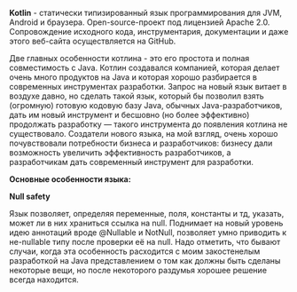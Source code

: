 **Kotlin** - статически типизированный язык программирования для JVM, Android и браузера. Open-source-проект под лицензией Apache 2.0. Сопровождение исходного кода, инструментария, документации и даже этого веб-сайта осуществляется на GitHub.

Две главных особенности котлина - это его простота и полная совместимость с Java. Котлин создавался компанией, которая делает очень много продуктов на Java и которая хорошо разбирается в современных инструментах разработки. Запрос на новый язык витает в воздухе давно, но сделать такой язык, который бы позволил взять (огромную) готовую кодовую базу Java, обычных Java-разработчиков, дать им новый инструмент и бесшовно (но более эффективно) продолжать разработку — такого инструмента до появления котлина не существовало. Создатели нового языка, на мой взгляд, очень хорошо почувствовали потребности бизнеса и разработчиков: бизнесу дали возможность увеличить эффективность разработчиков, а разработчикам дать современный инструмент для разработки.

**Основные особенности языка:**

**Null safety**

Язык позволяет, определяя переменные, поля, константы и тд, указать, может ли в них храниться ссылка на null. Поднимает на новый уровень идею аннотаций вроде @Nullable и NotNull, позволяет умно приводить к не-nullable типу после проверки её на null. Надо отметить, что бывают случаи, когда эта особенность расходится с моим закостенелым разработкой на Java представлением о том как должны быть сделаны некоторые вещи, но после некоторого раздумья хорошее решение всегда находится.
